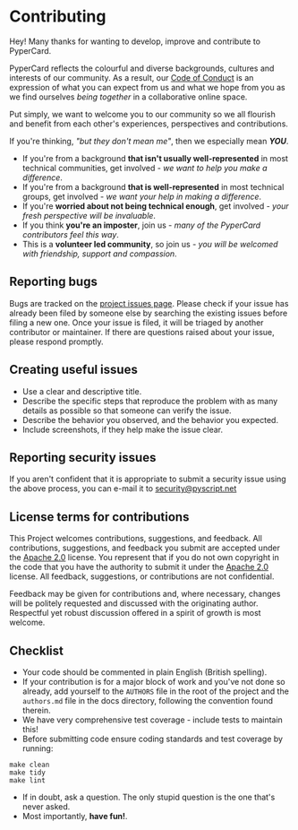 # Contributing

Hey! Many thanks for wanting to develop, improve and contribute to PyperCard.

PyperCard reflects the colourful and diverse backgrounds, cultures and
interests of our community. As a result, our
[Code of Conduct](code_of_conduct.md) is an expression of what you can expect
from us and what we hope from you as we find ourselves _being together_ in a
collaborative online space.

Put simply, we want to welcome you to our community so we all flourish and
benefit from each other's experiences, perspectives and contributions.

If you're thinking, _"but they don't mean me"_, then we especially mean
_**YOU**_.

* If you're from a background **that isn't usually well-represented** in most
  technical communities, get involved - _we want to help you make a
  difference_.
* If you're from a background **that is well-represented** in most technical
  groups, get involved - _we want your help in making a difference_.
* If you're **worried about not being technical enough**, get involved - _your
  fresh perspective will be invaluable_.
* If you think **you're an imposter**, join us - _many of the PyperCard
  contributors feel this way_.
* This is a **volunteer led community**, so join us - _you will be welcomed
  with friendship, support and compassion_.

## Reporting bugs

Bugs are tracked on the
[project issues page](https://github.com/pyscript/pypercard/issues). Please
check if your issue has already been filed by someone else by searching the
existing issues before filing a new one. Once your issue is filed, it will be
triaged by another contributor or maintainer. If there are questions raised
about your issue, please respond promptly.

## Creating useful issues

* Use a clear and descriptive title.
* Describe the specific steps that reproduce the problem with as many details
  as possible so that someone can verify the issue.
* Describe the behavior you observed, and the behavior you expected.
* Include screenshots, if they help make the issue clear.

## Reporting security issues

If you aren't confident that it is appropriate to submit a security issue using
the above process, you can e-mail it to <security@pyscript.net>

## License terms for contributions

This Project welcomes contributions, suggestions, and feedback. All
contributions, suggestions, and feedback you submit are accepted under the
[Apache 2.0](license.md) license. You represent that if you do not own
copyright in the code that you have the authority to submit it under the
[Apache 2.0](license.md) license. All feedback, suggestions, or contributions
are not confidential.

Feedback may be given for contributions and, where necessary, changes will be
politely requested and discussed with the originating author. Respectful yet
robust discussion offered in a spirit of growth is most welcome.

## Checklist

* Your code should be commented in plain English (British spelling).
* If your contribution is for a major block of work and you've not done so
  already, add yourself to the `AUTHORS` file in the root of the project and
  the `authors.md` file in the docs directory, following the convention found
  therein.
* We have very comprehensive test coverage - include tests to maintain this!
* Before submitting code ensure coding standards and test coverage by running:

```
make clean
make tidy
make lint
```

* If in doubt, ask a question. The only stupid question is the one that's
  never asked.
* Most importantly, **have fun!**.
